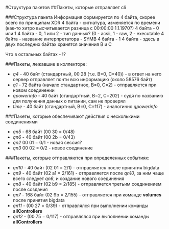 #Структура пакетов
##Пакеты, которые отправляет cli

###Структура пакета
Информация формируется по 4 байта, скорее всего по принципам XDR
4 байта - сигнатура, изменяется по времени (как-то хитро высчитывается разница с 00:00:00 1.1.1970?)
4 байта - 0 или 1
4 байта - 0, 1 или 2 - тип данных? (0 - acsii, 1 - raw, 2 - executable
4 байта - название интерпретатора - SYMB
4 байта - 1
4 байта - здесь в двух последних байтах хранятся значения B и С

Что в остальных байтах - :interrobang:



###Пакеты, лежавшие в коллекторе:
* *q4* - 40 байт (стандартный, 00 28 (т.е. B=0, C=40)) - в ответ на него сервер отправляет почти всю информацию (около 58576 байт)
* *q1* - 72 байта (начало стандартное, B=0, C=2) - отправляется при новом соединении
* *qpowerinfo* - 40 байт (стандартный, B=2, C=202) - судя по названию для получения данных о питании, сам не проверял
* *time* - 40 байт (стандартный, B=0, C=117) - аналогично *qpowerinfo*

###Пакеты, которые обеспечивают действия с несколькими соединениями
* *qn5* - 68 байт (00 30 = 0/48)
* *qn6* - 40 байт (00 2b = 0/43)
* *qn2* 00 01 = 0/1 - новая сессия?
* *qn3* 00 02 = 0/2 - новое соединение

###Пакеты, которые отправляются при определенных событиях:
* *qn10* - 40 байт (02 01 = 2/1) - отправляется после принятия bigdata
* *qn9* - 40 байт (02 a1 = 2/161) - отправляется после *qn10*, за ним чаще всего следует *qn6*, и создание нового соединения
* *qn8* - 40 байт (02 b9 = 2/185) - отправляется третьим соединением после создания
* *qn7* - 168 байт (02 9b = 2/155) - отправляется при команде **volumes** после принятия bigdata
* *qn11* - (00 27 = 0/39) - отправлялся при выполнении команды **allControllers**
* *qn12* - (00 75 = 0/117) - отправлялся при выполнении команды **allControllers**